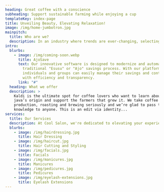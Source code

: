 ```yaml
---
heading: Great coffee with a conscience
subheading: Support sustainable farming while enjoying a cup
templateKey: index-page
title: Unveiling Beauty, Elevating Relaxation!
image: /img/home-jumbotron.jpg
mainpitch:
  title: Who are we?
  description: In an industry where trends are ever-changing, selecting the perfect salon partner is essential. At Cool Salon, we merge skill, creativity, and client-centricity to enhance your beauty experience. Collaborate with us to discover the transformation and elevate your beauty and wellness journey. Wondering why Cool Salon? Because we're not just a salon; we're your gateway to beauty and confidence.
intro:
  blurbs:
    - image: /img/coming-soon.webp
      title: AjoSave
      text: Our innovative software is designed to modernize and automate the
        traditional "Esusu" or "Ajo" savings process. With our platform,
        individuals and groups can easily manage their savings and contributions
        with efficiency and transparency.
      link: "#"
  heading: What we offer
  description: >
    Kaldi is the ultimate spot for coffee lovers who want to learn about their
    java’s origin and support the farmers that grew it. We take coffee
    production, roasting and brewing seriously and we’re glad to pass that
    knowledge to anyone. This is an edit via identity...
services:
  title: Our Services
  description: At Cool Salon, we're dedicated to elevating your experience with a personalized range of services.
  blurbs:
    - image: /img/hairdressing.jpg
      title: Hair Dressing
    - image: /img/haircut.jpg
      title: Hair Cutting and Styling
    - image: /img/facials.jpg
      title: Facials
    - image: /img/manicures.jpg
      title: Manicures
    - image: /img/pedicures.jpg
      title: Pedicures
    - image: /img/eyelash-extensions.jpg
      title: Eyelash Extensions
---
```

